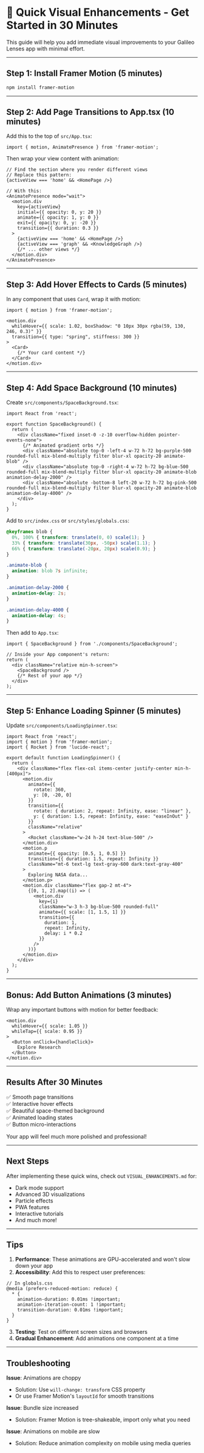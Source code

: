 # 🚀 Quick Visual Enhancements - Get Started in 30 Minutes

This guide will help you add immediate visual improvements to your Galileo Lenses app with minimal effort.

---

## Step 1: Install Framer Motion (5 minutes)

```powershell
npm install framer-motion
```

---

## Step 2: Add Page Transitions to App.tsx (10 minutes)

Add this to the top of `src/App.tsx`:

```tsx
import { motion, AnimatePresence } from 'framer-motion';
```

Then wrap your view content with animation:

```tsx
// Find the section where you render different views
// Replace this pattern:
{activeView === 'home' && <HomePage />}

// With this:
<AnimatePresence mode="wait">
  <motion.div
    key={activeView}
    initial={{ opacity: 0, y: 20 }}
    animate={{ opacity: 1, y: 0 }}
    exit={{ opacity: 0, y: -20 }}
    transition={{ duration: 0.3 }}
  >
    {activeView === 'home' && <HomePage />}
    {activeView === 'graph' && <KnowledgeGraph />}
    {/* ... other views */}
  </motion.div>
</AnimatePresence>
```

---

## Step 3: Add Hover Effects to Cards (5 minutes)

In any component that uses `Card`, wrap it with motion:

```tsx
import { motion } from 'framer-motion';

<motion.div
  whileHover={{ scale: 1.02, boxShadow: "0 10px 30px rgba(59, 130, 246, 0.3)" }}
  transition={{ type: "spring", stiffness: 300 }}
>
  <Card>
    {/* Your card content */}
  </Card>
</motion.div>
```

---

## Step 4: Add Space Background (10 minutes)

Create `src/components/SpaceBackground.tsx`:

```tsx
import React from 'react';

export function SpaceBackground() {
  return (
    <div className="fixed inset-0 -z-10 overflow-hidden pointer-events-none">
      {/* Animated gradient orbs */}
      <div className="absolute top-0 -left-4 w-72 h-72 bg-purple-500 rounded-full mix-blend-multiply filter blur-xl opacity-20 animate-blob" />
      <div className="absolute top-0 -right-4 w-72 h-72 bg-blue-500 rounded-full mix-blend-multiply filter blur-xl opacity-20 animate-blob animation-delay-2000" />
      <div className="absolute -bottom-8 left-20 w-72 h-72 bg-pink-500 rounded-full mix-blend-multiply filter blur-xl opacity-20 animate-blob animation-delay-4000" />
    </div>
  );
}
```

Add to `src/index.css` or `src/styles/globals.css`:

```css
@keyframes blob {
  0%, 100% { transform: translate(0, 0) scale(1); }
  33% { transform: translate(30px, -50px) scale(1.1); }
  66% { transform: translate(-20px, 20px) scale(0.9); }
}

.animate-blob {
  animation: blob 7s infinite;
}

.animation-delay-2000 {
  animation-delay: 2s;
}

.animation-delay-4000 {
  animation-delay: 4s;
}
```

Then add to `App.tsx`:

```tsx
import { SpaceBackground } from './components/SpaceBackground';

// Inside your App component's return:
return (
  <div className="relative min-h-screen">
    <SpaceBackground />
    {/* Rest of your app */}
  </div>
);
```

---

## Step 5: Enhance Loading Spinner (5 minutes)

Update `src/components/LoadingSpinner.tsx`:

```tsx
import React from 'react';
import { motion } from 'framer-motion';
import { Rocket } from 'lucide-react';

export default function LoadingSpinner() {
  return (
    <div className="flex flex-col items-center justify-center min-h-[400px]">
      <motion.div
        animate={{ 
          rotate: 360,
          y: [0, -20, 0]
        }}
        transition={{ 
          rotate: { duration: 2, repeat: Infinity, ease: "linear" },
          y: { duration: 1.5, repeat: Infinity, ease: "easeInOut" }
        }}
        className="relative"
      >
        <Rocket className="w-24 h-24 text-blue-500" />
      </motion.div>
      <motion.p
        animate={{ opacity: [0.5, 1, 0.5] }}
        transition={{ duration: 1.5, repeat: Infinity }}
        className="mt-6 text-lg text-gray-600 dark:text-gray-400"
      >
        Exploring NASA data...
      </motion.p>
      <motion.div className="flex gap-2 mt-4">
        {[0, 1, 2].map((i) => (
          <motion.div
            key={i}
            className="w-3 h-3 bg-blue-500 rounded-full"
            animate={{ scale: [1, 1.5, 1] }}
            transition={{
              duration: 1,
              repeat: Infinity,
              delay: i * 0.2
            }}
          />
        ))}
      </motion.div>
    </div>
  );
}
```

---

## Bonus: Add Button Animations (3 minutes)

Wrap any important buttons with motion for better feedback:

```tsx
<motion.div
  whileHover={{ scale: 1.05 }}
  whileTap={{ scale: 0.95 }}
>
  <Button onClick={handleClick}>
    Explore Research
  </Button>
</motion.div>
```

---

## Results After 30 Minutes

✅ Smooth page transitions  
✅ Interactive hover effects  
✅ Beautiful space-themed background  
✅ Animated loading states  
✅ Button micro-interactions  

Your app will feel much more polished and professional!

---

## Next Steps

After implementing these quick wins, check out `VISUAL_ENHANCEMENTS.md` for:
- Dark mode support
- Advanced 3D visualizations
- Particle effects
- PWA features
- Interactive tutorials
- And much more!

---

## Tips

1. **Performance**: These animations are GPU-accelerated and won't slow down your app
2. **Accessibility**: Add this to respect user preferences:

```tsx
// In globals.css
@media (prefers-reduced-motion: reduce) {
  * {
    animation-duration: 0.01ms !important;
    animation-iteration-count: 1 !important;
    transition-duration: 0.01ms !important;
  }
}
```

3. **Testing**: Test on different screen sizes and browsers
4. **Gradual Enhancement**: Add animations one component at a time

---

## Troubleshooting

**Issue**: Animations are choppy
- Solution: Use `will-change: transform` CSS property
- Or use Framer Motion's `layoutId` for smooth transitions

**Issue**: Bundle size increased
- Solution: Framer Motion is tree-shakeable, import only what you need

**Issue**: Animations on mobile are slow
- Solution: Reduce animation complexity on mobile using media queries

